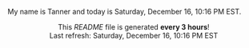 My name is Tanner and today is Saturday, December 16, 10:16 PM EST.

<p align="center">This <i>README</i> file is generated <b>every 3 hours</b>!</br>Last refresh: Saturday, December 16, 10:16 PM EST<br /></p>
